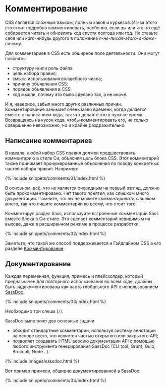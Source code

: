 
# Комментирование

CSS является сложным языком, полным хаков и курьёзов. Из-за этого его стоит подробно комментировать, особенно, если вы или кто-то ещё собирается читать и обновлять код спустя полгода или год. Не ставьте себя или кого-нибудь другого в положение *я-не-писал-этого-о-боже-почему*.

Для комментариев в CSS есть обширное поле деятельности. Они могут пояснять:

* структуру и/или роль файла
* цель набора правил;
* смысл использования волшебного числа;
* причину объявления CSS;
* порядок объявления в CSS;
* ход мысли, почему это было сделано так, а не иначе.

И я, наверное, забыл много других различных причин. Комментирование занимает очень мало времени, когда делается вместе с написанием кода, так что делайте это в нужное время. Возвращаясь на кусок кода, чтобы комментировать его, не только совершенно невозможно, но и крайне раздражительно.

## Написание комментариев

В идеале, *любой* набор CSS правил должен предшествовать комментарию в стиле Си, объясняя цель блока CSS. Этот комментарий также принимает пронумерованные объяснения по поводу конкретных частей набора правил. Например:

{% include snippets/comments/01/index.html %}

В основном, всё, что не является очевидным на первый взгляд, должно быть прокомментировано. Нет такого понятия, как слишком много документации. Помните, что вы не можете *комментировать слишком много*, так что пишите комментарии ко всему, что стоит того.

Комментируя раздел Sass, используйте встроенные комментарии Sass вместо блока в Си-стиле. Это сделает комментарий невидимым на выходе, даже в расширенном режиме в процессе разработки.

{% include snippets/comments/02/index.html %}

Заметьте, что такой же способ поддерживается и Гайдлайном CSS в его разделе [Комментирование](http://cssguidelin.es/#commenting).

## Документирование

Каждая переменная, функция, примесь и плейсхолдер, который предназначен для повторного использования во всём коде, должны быть задокументированы как часть глобального API с использованием [SassDoc](http://sassdoc.com).

{% include snippets/comments/03/index.html %}

<div class="note">
  <p>Необходимо три слеша (<code>/</code>).</p>
</div>

SassDoc выполняет две основные задачи:

* обходит стандартные комментарии, используя систему аннотации на основе всего, что является частью открытого или закрытого API;
* позволяет создавать HTML-версию документации API с помощью любого инструмента генерирования SassDoc (CLI tool, Grunt, Gulp, Broccoli, Node…).

{% include images/sassdoc.html %}

Вот пример примеси, обширно документированной в SassDoc:

{% include snippets/comments/04/index.html %}

